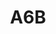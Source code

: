 ---
layout: prologo
menu: false
title: A6B
title-tei: PRÓLOGO
letter: A
number: 2
description: Prólogo A
permalink: /A2/
prev: A6A
next: A7A
---